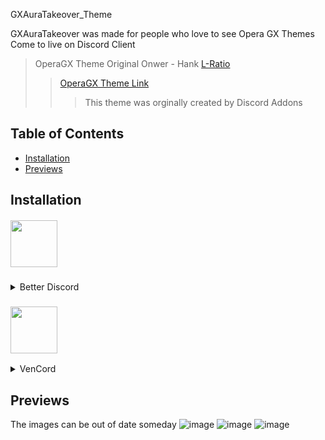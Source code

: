 GXAuraTakeover_Theme



GXAuraTakeover was made for people who love to see Opera GX Themes Come to live on Discord Client



>OperaGX Theme Original Onwer - Hank [L-Ratio](https://github.com/L-Ratio)
>>[OperaGX Theme Link](https://github.com/L-Ratio/OperaGXTheme)
>>>This theme was orginally created by Discord Addons

## Table of Contents
  - [Installation](#installation)
  - [Previews](#previews)

## Installation

<div style=”text-align:center;” align="center">
<h5 align="left">

   <img src="https://cdn.discordapp.com/icons/86004744966914048/babd1af3fa6011a50e418a80f4970ceb.webp?size=96" width="75" height="75"/>

</h5>
</div>
<details>
  <summary>Better Discord</summary>

   ### Installing
1. Download the [theme](https://raw.githubusercontent.com/X1kera/GXAuraTakeover_Theme/main/release/Aura%20Takeover.theme.css)
   - Extract the `theme.css` Localicated in [%appdata%\BetterDiscord\themes]
     -  Enable it in settings
### Customization
2. Open Settings
   - Search for `Aura Takeover`
     - Open the file
         - Edit the given values to change how the theme looks
</details>

<div style=”text-align:center;” align="center">
<h3 align="left">

<img src="https://avatars.githubusercontent.com/u/113042587?s=200&v=4" width="75" height="75"/>

</h3>
</div>
<details>
  <summary>VenCord</summary>

   ### Installing
1. Copy This Link  https://raw.githubusercontent.com/X1kera/GXAuraTakeover_Theme/main/release/Aura%20Takeover.theme.css 
 - Paste it in themes
  ### Customization
1. Copy This Link  https://raw.githubusercontent.com/X1kera/GXAuraTakeover_Theme/main/release/Aura%20Takeover.theme.css?token=GHSAT0AAAAAACCY7ATVVISJ6SY7FPGTPIWSZDFM2JQ 
   - Open Vencord settings
     - Click `Open QuickCSS File`
       - Paste everything in the window
         - Customize everything you'd like to
  
</details>

## Previews

 The images can be out of date someday
![image](https://i.imgur.com/NEZqfsS.png)
![image](https://i.imgur.com/MIBtCgR.png)
![image](https://i.imgur.com/jwfhzbm.png)
